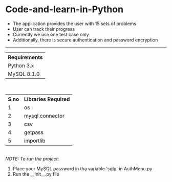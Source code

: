 # Code-and-learn-in-Python
<p><ul><li>The application provides the user with 15 sets of problems</li>
<li>User can track their progress</li>
<li>Currently we use one test case only</li>
<li>Additionally, there is secure authentication and password encryption</li>
</ul>
</p>
<hr>
<table><tr>
<th colspan="2">Requirements</th></tr>
<tr>
<td>Python 3.x</td></tr>
<tr>
<td>MySQL 8.1.0</td>
</tr>
</table>
<br>
<table>
<tr><th>S.no</th><th>Libraries Required</th></tr>
<tr><td>1</td><td>os</td></tr>
<tr><td>2</td><td>mysql.connector</td></tr>
<tr><td>3</td><td>csv</td></tr>
<tr><td>4</td><td>getpass</td></tr>
<tr><td>5</td><td>importlib</td></tr>
</table>
<br>
<i>NOTE: To run the project:</i><ol>
<li>Place your MySQL password in tha variable 'sqlp' in AuthMenu.py</li>
<li>Run the __init__.py file</li>
</ol>

